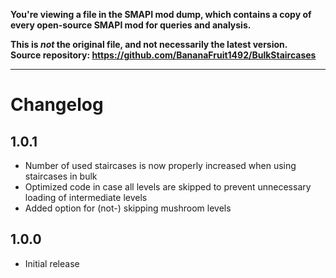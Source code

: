 **You're viewing a file in the SMAPI mod dump, which contains a copy of every open-source SMAPI mod
for queries and analysis.**

**This is _not_ the original file, and not necessarily the latest version.**  
**Source repository: https://github.com/BananaFruit1492/BulkStaircases**

----

# Changelog

## 1.0.1
- Number of used staircases is now properly increased when using staircases in bulk
- Optimized code in case all levels are skipped to prevent unnecessary loading of intermediate levels
- Added option for (not-) skipping mushroom levels

## 1.0.0
- Initial release
